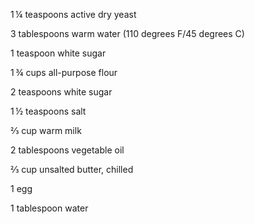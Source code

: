 1 ¼ teaspoons active dry yeast

3 tablespoons warm water (110 degrees F/45 degrees C)

1 teaspoon white sugar

1 ¾ cups all-purpose flour

2 teaspoons white sugar

1 ½ teaspoons salt

⅔ cup warm milk

2 tablespoons vegetable oil

⅔ cup unsalted butter, chilled

1 egg

1 tablespoon water